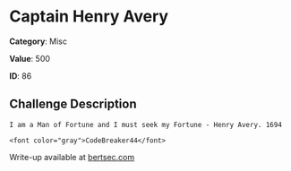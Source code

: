 # Captain Henry Avery
**Category**: Misc

**Value**: 500

**ID**: 86

## Challenge Description
```
I am a Man of Fortune and I must seek my Fortune - Henry Avery. 1694

<font color="gray">CodeBreaker44</font>
```

Write-up available at [bertsec.com](https://bertsec.com)

